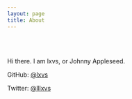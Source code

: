 ```yaml
---
layout: page
title: About
---
```


<br/><br/>

Hi there. I am lxvs, or Johnny Appleseed.

GitHub:  [@lxvs](https://github.com/lxvs)

Twitter: [@lllxvs](https://twitter.com/lllxvs)
